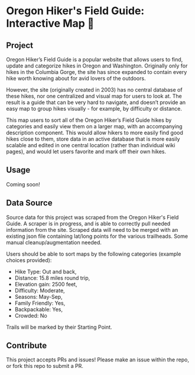 # Oregon Hiker's Field Guide: Interactive Map  🚀

## Project
Oregon Hiker’s Field Guide is a popular website that allows users to find, update and categorize hikes in Oregon and Washington. Originally only for hikes in the Columbia Gorge, the site has since expanded to contain every hike worth knowing about for avid lovers of the outdoors.

However, the site (originally created in 2003) has no central database of these hikes, nor one centralized and visual map for users to look at. The result is a guide that can be very hard to navigate, and doesn’t provide an easy map to group hikes visually - for example, by difficulty or distance.

This map users to sort all of the Oregon Hiker’s Field Guide hikes by categories and easily view them on a larger map, with an accompanying description component. This would allow hikers to more easily find good hikes close to them, store data in an active database that is more easily scalable and edited in one central location (rather than individual wiki pages), and would let users favorite and mark off their own hikes.

## Usage
Coming soon!

## Data Source
Source data for this project was scraped from the Oregon Hiker's Field Guide. A scraper is in progress, and is able to correctly pull needed information from the site. Scraped data will need to be merged with an existing json file containing lat/long points for the various trailheads. Some manual cleanup/augmentation needed. 

Users should be able to sort maps by the following categories (example choices provided):
  * Hike Type: Out and back,
  * Distance: 15.8 miles round trip,
  * Elevation gain: 2500 feet,
  * Difficulty: Moderate,
  * Seasons: May-Sep,
  * Family Friendly: Yes,
  * Backpackable: Yes,
  * Crowded: No

Trails will be marked by their Starting Point.

## Contribute
This project accepts PRs and issues! Please make an issue within the repo, or fork this repo to submit a PR. 